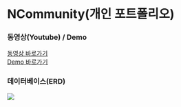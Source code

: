 # NCommunity(개인 포트폴리오)
<h3>동영상(Youtube) / Demo</h3>
<a href="https://youtu.be/3b80aUhm8Uw">동영상 바로가기</a><br>
<a href="http://34.85.117.116/NCM/">Demo 바로가기</a>
<h3>데이터베이스(ERD)</h3>
<img src="https://user-images.githubusercontent.com/47962660/56864638-def9ca80-69ff-11e9-926c-1bda42897b63.PNG"/>
